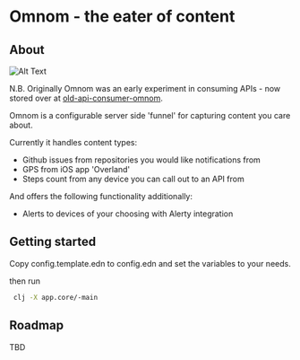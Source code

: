 # Omnom - the eater of content

## About

![Alt Text](https://media.giphy.com/media/jgUG5cnss7T9K/giphy.gif)

N.B. Originally Omnom was an early experiment in consuming APIs - now stored over at [old-api-consumer-omnom](https://github.com/rossajmcd/old-api-consumer-omnom).

Omnom is a configurable server side 'funnel' for capturing content you care about.

Currently it handles content types:
- Github issues from repositories you would like notifications from
- GPS from iOS app 'Overland'
- Steps count from any device you can call out to an API from

And offers the following functionality additionally:
- Alerts to devices of your choosing with Alerty integration

## Getting started

Copy config.template.edn to config.edn and set the variables to your needs.

then run

```bash
 clj -X app.core/-main
```

## Roadmap

TBD